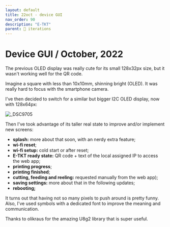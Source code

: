 ```yaml
---
layout: default
title: 22oct - device GUI
nav_order: 90
description: "E-TKT"
parent: 🧬 iterations
---
```


# **Device GUI** / October, 2022   

The previous OLED display was really cute for its small 128x32px size, but it wasn't working well for the QR code. 

Imagine a square with less than 10x10mm, shinning bright (OLED). It was really hard to focus with the smartphone camera.

I've then decided to switch for a similar but bigger I2C OLED display, now with 128x64px:

![_DSC9705](https://user-images.githubusercontent.com/15098003/194106946-bd533b0c-a11f-4ba8-81dc-3fdb7fa0d7e8.gif)

Then I've took advantage of its taller real state to improve and/or implement new screens:

- **splash:** more about that soon, with an nerdy extra feature;
- **wi-fi reset**;
- **wi-fi setup:** cold start or after reset;
- **E-TKT ready state:** QR code + text of the local assigned IP to access the web app;
- **printing progress**;
- **printing finished**;
- **cutting, feeding and reeling:** requested manually from the web app);
- **saving settings:** more about that in the following updates;
- **rebooting;**

It turns out that having not so many pixels to push around is pretty funny. Also, I've used symbols with a dedicated font to improve the meaning and communication.

Thanks to olikraus for the amazing U8g2 library that is super useful.

